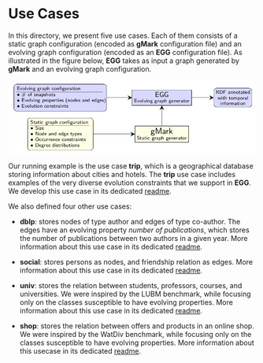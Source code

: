 # Use Cases

In this directory, we present five use cases.
Each of them consists of a static graph configuration (encoded as **gMark** configuration file) and an evolving graph configuration (encoded as an **EGG** configuration file).
As illustrated in the figure below, **EGG** takes as input a graph generated by **gMark** and an evolving graph configuration.

![](../egg-architecture.png)

Our running example is the use case **trip**, which is a geographical database storing information about cities and hotels. 
The **trip** use case includes examples of the very diverse evolution constraints that we support in **EGG**.
We develop this use case in its dedicated [readme](https://github.com/karimalami7/EGG/tree/master/use_cases/trip).

We also defined four other use cases:

* **dblp**: stores nodes of type author and edges of type co-author. The edges have an evolving property *number of publications*, which stores the number of publications between two authors in a given year. 
More information about this use case in its dedicated [readme](https://github.com/karimalami7/EGG/tree/master/use_cases/dblp).

* **social**: stores persons as nodes, and friendship relation as edges.
More information about this use case in its dedicated [readme](https://github.com/karimalami7/EGG/tree/master/use_cases/social).

* **univ**: stores the relation between students, professors, courses, and universities.
We were inspired by the LUBM benchmark, while focusing only on the classes susceptible to have evolving properties. 
More information about this use case in its dedicated [readme](https://github.com/karimalami7/EGG/tree/master/use_cases/univ).

* **shop**: stores the relation between offers and products in an online shop.
We were inspired by the WatDiv benchmark, while focusing only on the classes susceptible to have evolving properties. 
More information about this usecase in its dedicated [readme](https://github.com/karimalami7/EGG/tree/master/use_cases/shop).
